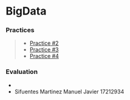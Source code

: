 # BigData


### Practices
> * [Practice #2](https://github.com/ManuelSifuentes/BigData/tree/Unit_1/Unit_1/Practices/Practice02)
> * [Practice #3](https://github.com/ManuelSifuentes/BigData/tree/Unit_1/Unit_1/Practices/Practice03)
> * [Practice #4](https://github.com/JuanCarlos-Negrete/Data-Mining/tree/Unit_1/Unit_1/Practices/Practice03)

### Evaluation

- 
- Sifuentes Martinez Manuel Javier 17212934

